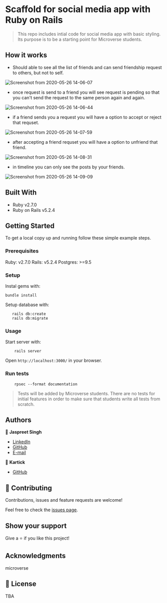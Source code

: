# Scaffold for social media app with Ruby on Rails

> This repo includes intial code for social media app with basic styling. Its purpose is to be a starting point for Microverse students.

## How it works 

- Should able to see all the list of friends and can send friendship request to others, but not to self.

![Screenshot from 2020-05-26 14-06-07](https://user-images.githubusercontent.com/55361440/82879675-e5d47300-9f5a-11ea-9f3c-d6b2bb48de70.png)

- once request is send to a friend you will see request is pending so that you can't send the request to the same person again and again.

![Screenshot from 2020-05-26 14-06-44](https://user-images.githubusercontent.com/55361440/82879965-5bd8da00-9f5b-11ea-8fe6-6a1d3495031f.png)

- if a friend sends you a request you will have a option to accept or reject that requset.

![Screenshot from 2020-05-26 14-07-59](https://user-images.githubusercontent.com/55361440/82880426-08b35700-9f5c-11ea-8368-bc3190ed9303.png)

- after accepting a friend requset you will have a option to unfriend that friend.

![Screenshot from 2020-05-26 14-08-31](https://user-images.githubusercontent.com/55361440/82880615-4e701f80-9f5c-11ea-9f18-f158f3f6e709.png)

- in timeline you can only see the posts by your friends.

![Screenshot from 2020-05-26 14-09-09](https://user-images.githubusercontent.com/55361440/82880963-b3c41080-9f5c-11ea-8afa-18f14303e3a7.png)

## Built With

- Ruby v2.7.0
- Ruby on Rails v5.2.4

## Getting Started

To get a local copy up and running follow these simple example steps.

### Prerequisites

Ruby: v2.7.0
Rails: v5.2.4
Postgres: >=9.5

### Setup

Instal gems with:

```
bundle install
```

Setup database with:

```
   rails db:create
   rails db:migrate
```



### Usage

Start server with:

```
    rails server
```

Open `http://localhost:3000/` in your browser.

### Run tests

```
    rpsec --format documentation
```

> Tests will be added by Microverse students. There are no tests for initial features in order to make sure that students write all tests from scratch.


## Authors

👤 **Jaspreet Singh** 
    
- [LinkedIn](https://www.linkedin.com/in/jaspreet-singh-a28286146/)
- [GitHub](https://github.com/jaspreet-singh-sahota)
- [E-mail](jaspreetsinghjassi01@gmail.com)

👤 **Kartick** 
    
- [GitHub](https://github.com/karthi07)


## 🤝 Contributing

Contributions, issues and feature requests are welcome!

Feel free to check the [issues page](https://github.com/karthi07/ror-social-scaffold/issues).

## Show your support

Give a ⭐️ if you like this project!

## Acknowledgments

microverse

## 📝 License

TBA

